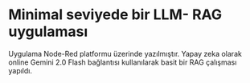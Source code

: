# Minimal seviyede bir LLM- RAG uygulaması
Uygulama Node-Red platformu üzerinde yazılmıştır.
Yapay zeka olarak online Gemini 2.0 Flash bağlantısı kullanılarak basit bir RAG çalışması yapıldı. 
